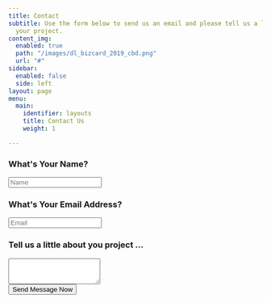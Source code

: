 ```yaml
---
title: Contact
subtitle: Use the form below to send us an email and please tell us a little about
  your project.
content_img:
  enabled: true
  path: "/images/dl_bizcard_2019_cbd.png"
  url: "#"
sidebar:
  enabled: false
  side: left
layout: page
menu:
  main:
    identifier: layouts
    title: Contact Us
    weight: 1

---
```

<form name="Contact Form" method="post" netlify>
<h3>What's Your Name?</h3>
<input type="text" id="name" name="name" placeholder="Name"/>
<br>
<h3>What's Your Email Address?</h3>
<input type="text" id="email" name="email" placeholder="Email"/>
<br>
<h3>Tell us a little about you project ...</h3>
<textarea rows="3" col="100%" name="project_info"></textarea>
<br>
<input name="submit" type="submit" value="Send Message Now">

</form>